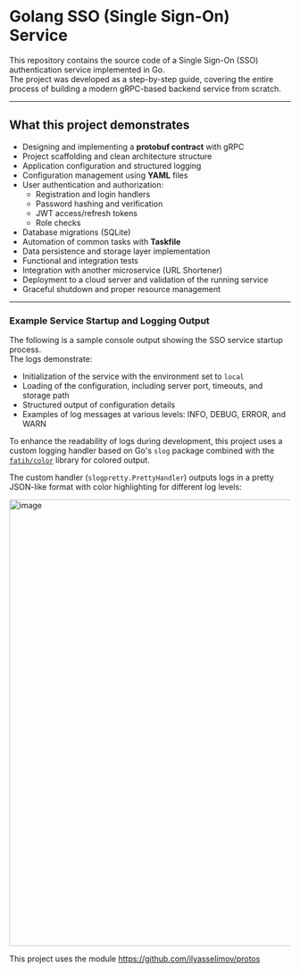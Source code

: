 # Golang SSO (Single Sign-On) Service

This repository contains the source code of a Single Sign-On (SSO) authentication service implemented in Go.  
The project was developed as a step-by-step guide, covering the entire process of building a modern gRPC-based backend service from scratch.

---

## What this project demonstrates

- Designing and implementing a **protobuf contract** with gRPC
- Project scaffolding and clean architecture structure
- Application configuration and structured logging
- Configuration management using **YAML** files  
- User authentication and authorization:
  - Registration and login handlers
  - Password hashing and verification
  - JWT access/refresh tokens
  - Role checks 
- Database migrations (SQLite)
- Automation of common tasks with **Taskfile**
- Data persistence and storage layer implementation
- Functional and integration tests
- Integration with another microservice (URL Shortener)
- Deployment to a cloud server and validation of the running service
- Graceful shutdown and proper resource management

---
### Example Service Startup and Logging Output

The following is a sample console output showing the SSO service startup process.  
The logs demonstrate:

- Initialization of the service with the environment set to `local`  
- Loading of the configuration, including server port, timeouts, and storage path  
- Structured output of configuration details  
- Examples of log messages at various levels: INFO, DEBUG, ERROR, and WARN

To enhance the readability of logs during development, this project uses a custom logging handler based on Go's `slog` package combined with the [`fatih/color`](https://github.com/fatih/color) library for colored output.

The custom handler (`slogpretty.PrettyHandler`) outputs logs in a pretty JSON-like format with color highlighting for different log levels:

<img width="843" height="800" alt="image" src="https://github.com/user-attachments/assets/297c7e0a-7feb-4c09-9534-339748957aab" />



This project uses the module https://github.com/ilyasselimov/protos 

